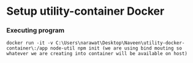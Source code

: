 # Setup utility-container Docker

### Executing program

```
docker run -it -v C:\Users\narawat\Desktop\Naveen\utility-docker-container\:/app node-util npm init (we are using bind mouting so whatever we are creating into container will be available on host)
```
